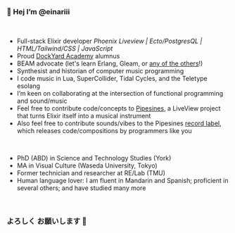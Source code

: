 ##

### 🎐 Hej I’m @einariii
<br>

*  Full-stack Elixir developer *Phoenix Liveview | Ecto/PostgresQL | HTML/Tailwind/CSS | JavaScript*
*  Proud [DockYard Academy](https://academy.dockyard.com/) alumnus
*  BEAM advocate (let's learn Erlang, Gleam, or [any of the others](https://github.com/llaisdy/beam_languages#34-languages-on-the-beam)!)
*  Synthesist and historian of computer music programming
*  I code music in Lua, SuperCollider, Tidal Cycles, and the Teletype esolang 
*  I’m keen on collaborating at the intersection of functional programming and sound/music
*  Feel free to contribute code/concepts to [Pipesines](https://pipesines.fly.dev), a LiveView project that turns Elixir itself into a musical instrument 
*  Also feel free to contribute sounds/vibes to the Pipesines [record label](https://pipesines.bandcamp.com), which releases code/compositions by programmers like you
<br>

*  PhD (ABD) in Science and Technology Studies (York)
*  MA in Visual Culture (Waseda University, Tokyo) 
*  Former technician and researcher at RE/Lab (TMU)
*  Human language lover: I am fluent in Mandarin and Spanish; proficient in several others; and have studied many more
<br>

### よろしく お願いします 🔘
